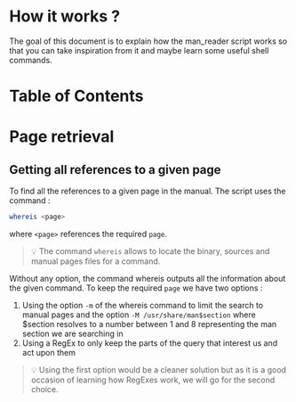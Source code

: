 # How it works ?

The goal of this document is to explain how the man\_reader script works so that you can take inspiration from it and maybe learn some useful shell commands.

# Table of Contents

# Page retrieval

## Getting all references to a given page

To find all the references to a given page in the manual. The script uses the command :
```bash
whereis <page>
```
where `<page>` references the required `page`.<br/>

> :bulb: The command `whereis` allows to locate the binary, sources and manual pages
> files for a command.

Without any option, the command whereis outputs all the information about the given command.
To keep the required `page` we have two options :

1.	Using the option `-m` of the whereis command to limit the search to manual pages and the option
`-M /usr/share/man$section` where $section resolves to a number between 1 and 8 representing the
man section we are searching in
2.	Using a RegEx to only keep the parts of the query that interest us and act upon them

> :bulb: Using the first option would be a cleaner solution but as it is a good occasion of learning how
> RegExes work, we will go for the second choice.
